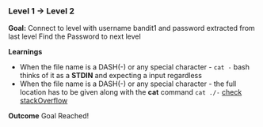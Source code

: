 ### Level 1 -> Level 2

**Goal:** 
Connect to level with username bandit1 and password extracted from last level
Find the Password to next level

**Learnings**
- When the file name is a DASH(-) or any special character - ```cat -``` bash thinks of it as a __STDIN__ and expecting a input regardless
- When the file name is a DASH(-) or any special character - the full location has to be given along with the __cat__ command ```cat ./-``` [check stackOverflow](https://stackoverflow.com/questions/42187323/how-to-open-a-dashed-filename-using-terminal)

**Outcome**
Goal Reached! <!-- Password to next level:: `263JGJPfgU6LtdEvgfWU1XP5yac29mFx` -->